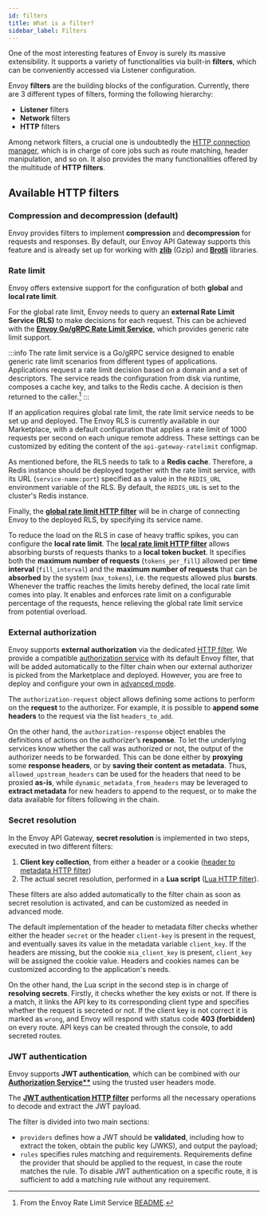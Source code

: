 ```yaml
---
id: filters
title: What is a filter?
sidebar_label: Filters
---
```

One of the most interesting features of Envoy is surely its massive extensibility. It supports a variety of functionalities via built-in **filters**, which can be conveniently accessed via Listener configuration.



Envoy **filters** are the building blocks of the configuration. Currently, there are 3 different types of filters, forming the following hierarchy:

- **Listener** filters
- **Network** filters
- **HTTP** filters

Among network filters, a crucial one is undoubtedly the [HTTP connection manager](https://www.envoyproxy.io/docs/envoy/v1.21.0/intro/arch_overview/http/http_connection_management#arch-overview-http-conn-man), which is in charge of core jobs such as route matching, header manipulation, and so on. It also provides the many functionalities offered by the multitude of **HTTP filters**.

## Available HTTP filters

### Compression and decompression (default)

Envoy provides filters to implement **compression** and **decompression** for requests and responses. By default, our Envoy API Gateway supports this feature and is already set up for working with **[zlib](https://zlib.net/)** (Gzip) and **[Brotli](https://brotli.org/)** libraries.

### Rate limit

Envoy offers extensive support for the configuration of both **global** and **local rate limit**.

For the global rate limit, Envoy needs to query an **external Rate Limit Service (RLS)** to make decisions for each request. This can be achieved with the **[Envoy Go/gRPC Rate Limit Service](https://github.com/envoyproxy/ratelimit)**, which provides generic rate limit support.

:::info
The rate limit service is a Go/gRPC service designed to enable generic rate limit scenarios from different types of applications. Applications request a rate limit decision based on a domain and a set of descriptors. The service reads the configuration from disk via runtime, composes a cache key, and talks to the Redis cache. A decision is then returned to the caller.[^1]
:::

If an application requires global rate limit, the rate limit service needs to be set up and deployed. The Envoy RLS is currently available in our Marketplace, with a default configuration that applies a rate limit of 1000 requests per second on each unique remote address. These settings can be customized by editing the content of the `api-gateway-ratelimit` configmap.

As mentioned before, the RLS needs to talk to a **Redis cache**. Therefore, a Redis instance should be deployed together with the rate limit service, with its URL (`service-name:port`) specified as a value in the `REDIS_URL` environment variable of the RLS. By default, the `REDIS_URL` is set to the cluster's Redis instance.

Finally, the **[global rate limit HTTP filter](https://www.envoyproxy.io/docs/envoy/v1.21.0/configuration/http/http_filters/rate_limit_filter#config-http-filters-rate-limit)** will be in charge of connecting Envoy to the deployed RLS, by specifying its service name.

To reduce the load on the RLS in case of heavy traffic spikes, you can configure the **local rate limit**. The **[local rate limit HTTP filter](https://www.envoyproxy.io/docs/envoy/v1.21.0/configuration/http/http_filters/local_rate_limit_filter#config-http-filters-local-rate-limit)** allows absorbing bursts of requests thanks to a **local token bucket**. It specifies both the **maximum number of requests** (`tokens_per_fill`) allowed per **time interval** (`fill_interval`) and the **maximum number of requests** that can be **absorbed** by the system (`max_tokens`), i.e. the requests allowed plus **bursts**. Whenever the traffic reaches the limits hereby defined, the local rate limit comes into play. It enables and enforces rate limit on a configurable percentage of the requests, hence relieving the global rate limit service from potential overload.

### External authorization

Envoy supports **external authorization** via the dedicated [HTTP filter](https://www.envoyproxy.io/docs/envoy/v1.21.0/configuration/http/http_filters/ext_authz_filter.html). We provide a compatible [authorization service](../authorization-service/10_overview.md) with its default Envoy filter, that will be added automatically to the filter chain when our external authorizer is picked from the Marketplace and deployed. However, you are free to deploy and configure your own in [advanced mode](../../development_suite/api-console/advanced-section/api-gateway-envoy/extensions#external-authorization).

The `authorization-request` object allows defining some actions to perform on the **request** to the authorizer. For example, it is possible to **append some headers** to the request via the list `headers_to_add`.

On the other hand, the `authorization-response` object enables the definitions of actions on the authorizer’s **response**. To let the underlying services know whether the call was authorized or not, the output of the authorizer needs to be forwarded. This can be done either by **proxying** some **response headers**, or by **saving their content as metadata**. Thus, `allowed_upstream_headers` can be used for the headers that need to be proxied **as-is**, while `dynamic_metadata_from_headers` may be leveraged to **extract metadata** for new headers to append to the request, or to make the data available for filters following in the chain.

### Secret resolution

In the Envoy API Gateway, **secret resolution** is implemented in two steps, executed in two different filters:

1. **Client key collection**, from either a header or a cookie ([header to metadata HTTP filter](https://www.envoyproxy.io/docs/envoy/v1.21.0/configuration/http/http_filters/header_to_metadata_filter#config-http-filters-header-to-metadata))
2. The actual secret resolution, performed in a **Lua script** ([Lua HTTP filter](https://www.envoyproxy.io/docs/envoy/v1.21.0/configuration/http/http_filters/lua_filter)).

These filters are also added automatically to the filter chain as soon as secret resolution is activated, and can be customized as needed in advanced mode.

The default implementation of the header to metadata filter checks whether either the header `secret` or the header `client-key` is present in the request, and eventually saves its value in the metadata variable `client_key`. If the headers are missing, but the cookie `mia_client_key` is present, `client_key` will be assigned the cookie value. Headers and cookies names can be customized according to the application's needs.

On the other hand, the Lua script in the second step is in charge of **resolving secrets**. Firstly, it checks whether the key exists or not. If there is a match, it links the API key to its corresponding client type and specifies whether the request is secreted or not. If the client key is not correct it is marked as `wrong`, and Envoy will respond with status code **403 (forbidden)** on every route. API keys can be created through the console, to add secreted routes.

### JWT authentication

Envoy supports **JWT authentication**, which can be combined with our **[Authorization Service**](../authorization-service/30_usage.md#trust-mia-platform-user-headers)** using the trusted user headers mode.

The **[JWT authentication HTTP filter](https://www.envoyproxy.io/docs/envoy/v1.21.0/configuration/http/http_filters/jwt_authn_filter#config-http-filters-jwt-authn)** performs all the necessary operations to decode and extract the JWT payload.

The filter is divided into two main sections:

- `providers` defines how a JWT should be **validated**, including how to extract the token, obtain the public key (JWKS), and output the payload;
- `rules` specifies rules matching and requirements. Requirements define the provider that should be applied to the request, in case the route matches the rule. To disable JWT authentication on a specific route, it is sufficient to add a matching rule without any requirement.

[^1]: From the Envoy Rate Limit Service [README](https://github.com/envoyproxy/ratelimit/blob/main/README.md#overview).
